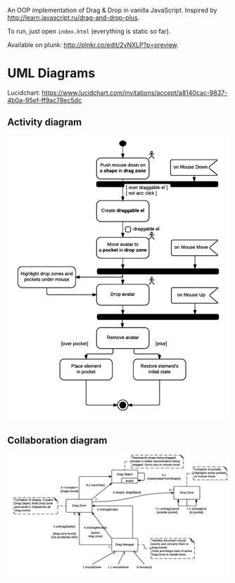 An OOP implementation of Drag & Drop in vanilla JavaScript. 
Inspired by http://learn.javascript.ru/drag-and-drop-plus.

To run, just open `index.html` (everything is static so far).

Available on plunk: http://plnkr.co/edit/2yNXLP?p=preview.

# UML Diagrams
Lucidchart: https://www.lucidchart.com/invitations/accept/a8140cac-9837-4b0a-95ef-ff9ac78ec5dc

## Activity diagram

<img alt="Activity Diagram" src="./img/JS_DnD_Activity_Diagram.png" width="600">

## Collaboration diagram

![Collaboration Diagram](./img/JS_DnD_Collaboration_Diagram.png)